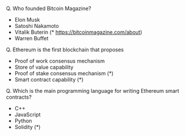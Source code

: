 Q. Who founded Bitcoin Magazine?
- Elon Musk
- Satoshi Nakamoto
- Vitalik Buterin (* https://bitcoinmagazine.com/about) 
- Warren Buffet

Q. Ethereum is the first blockchain that proposes
- Proof of work consensus mechanism
- Store of value capability
- Proof of stake consensus mechanism (*)
- Smart contract capability (*)

Q. Which is the main programming language for writing Ethereum smart contracts?
- C++
- JavaScript
- Python
- Solidity (*)
